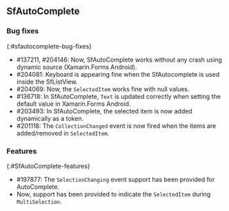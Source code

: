 ## SfAutoComplete

### Bug fixes
{:#sfautocomplete-bug-fixes}

* \#137211, #204146: Now, SfAutoComplete works without any crash using dynamic source (Xamarin.Forms Android).
* \#204081: Keyboard is appearing fine when the SfAutocomplete is used inside the SfListView.
* \#204069: Now, the `SelectedItem` works fine with null values.
* \#136718: In SfAutoComplete, `Text` is updated correctly when setting the default value in Xamarin.Forms Android.
* \#203493: In SfAutoComplete, the selected item is now added dynamically as a token.
* \#201118: The `CollectionChanged` event is now fired when the items are added/removed in `SelectedItem`.

### Features
{:#SfAutoComplete-features}

* \#197877: The `SelectionChanging` event support has been provided for AutoComplete.
* Now, support has been provided to indicate the `SelectedItem` during `MultiSelection`.